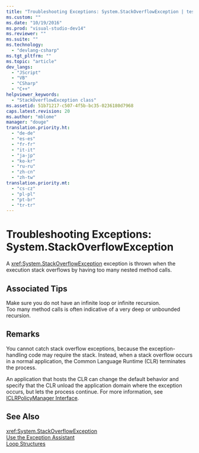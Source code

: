 ```yaml
---
title: "Troubleshooting Exceptions: System.StackOverflowException | testtitle"
ms.custom: ""
ms.date: "10/19/2016"
ms.prod: "visual-studio-dev14"
ms.reviewer: ""
ms.suite: ""
ms.technology: 
  - "devlang-csharp"
ms.tgt_pltfrm: ""
ms.topic: "article"
dev_langs: 
  - "JScript"
  - "VB"
  - "CSharp"
  - "C++"
helpviewer_keywords: 
  - "StackOverflowException class"
ms.assetid: 51b71217-c507-4f5b-bc35-0236180d7968
caps.latest.revision: 20
ms.author: "mblome"
manager: "douge"
translation.priority.ht: 
  - "de-de"
  - "es-es"
  - "fr-fr"
  - "it-it"
  - "ja-jp"
  - "ko-kr"
  - "ru-ru"
  - "zh-cn"
  - "zh-tw"
translation.priority.mt: 
  - "cs-cz"
  - "pl-pl"
  - "pt-br"
  - "tr-tr"
---
```

# Troubleshooting Exceptions: System.StackOverflowException
A <xref:System.StackOverflowException> exception is thrown when the execution stack overflows by having too many nested method calls.  
  
## Associated Tips  
 Make sure you do not have an infinite loop or infinite recursion.  
 Too many method calls is often indicative of a very deep or unbounded recursion.  
  
## Remarks  
 You cannot catch stack overflow exceptions, because the exception-handling code may require the stack. Instead, when a stack overflow occurs in a normal application, the Common Language Runtime (CLR) terminates the process.  
  
 An application that hosts the CLR can change the default behavior and specify that the CLR unload the application domain where the exception occurs, but lets the process continue. For more information, see [ICLRPolicyManager Interface](../Topic/ICLRPolicyManager%20Interface.md).  
  
## See Also  
 <xref:System.StackOverflowException>   
 [Use the Exception Assistant](../Topic/How%20to:%20Use%20the%20Exception%20Assistant.md)   
 [Loop Structures](../Topic/Loop%20Structures%20\(Visual%20Basic\).md)